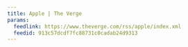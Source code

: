 ```yaml
---
title: Apple | The Verge
params:
  feedlink: https://www.theverge.com/rss/apple/index.xml
  feedid: 913c57dcdf7fc88731c0cadab24d9313
---
```

